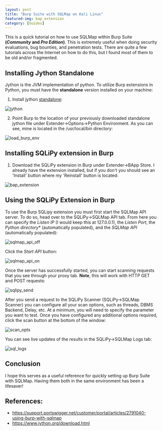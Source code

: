 ```yaml
---
layout: post
title: "Burp Suite with SQLMap on Kali Linux"
featured-img: bap_extension
category: [Guides]
---
```


This is a quick tutorial on how to use SQLMap within Burp Suite **(*Community* and *Pro Edition*)**. This is extremely useful when doing security evaluations, bug bounties, and penetration tests. There are quite a few tutorials across the Internet on how to do this, but I found most of them to be old and/or fragmented.

## Installing Jython Standalone

Jython is the JVM implementation of python. To utilize Burp extensions in Python, you must have the **standalone** version installed on your machine:

1. Install jython [standalone](http://search.maven.org/remotecontent?filepath=org/python/jython-standalone/2.7.1/jython-standalone-2.7.1.jar):

![jython](/assets/img/posts/jython.png)

2. Point Burp to the location of your previously downloaded standalone jython file under Extender->Options->Python Environment. As you can see, mine is located in the /usr/local/bin directory:

![load_burp_env](/assets/img/posts/load_burp_env.png)

## Installing SQLiPy extension in Burp

1. Download the SQLiPy extension in Burp under Extender->BApp Store. I already have the extension installed, but if you don't you should see an 'Install' button where my 'Reinstall' button is located:

![bap_extension](/assets/img/posts/bap_extension.png)


## Using the SQLiPy Extension in Burp

To use the Burp SQLipy extension you must first start the SQLMap API server. To do so, head over to the SQLiPy->SQLMap API tab. From here you can specify the *Listen IP* (I would keep this at 127.0.0.1), the *Listen Port*, the *Python directory** (automatically populated), and the *SQLMap API* (automatically populated):

![sqlmap_api_off](/assets/img/posts/sqlmap_api_off.png)

Click the *Start API* button:

![sqlmap_api_on](/assets/img/posts/sqlmap_api_on.png)

Once the server has successfully started, you can start scanning requests that you see through your proxy tab. **Note**, this will work with HTTP GET and POST requests:

![sqlipy_send](/assets/img/posts/sqlipy_send.png)

After you send a request to the SQLiPy Scanner (SQLiPy->SQLMap Scanner) you can configure all your scan options, such as threads, DBMS Backend, Delay, etc. At a minimum, you will need to specify the parameter you want to test. Once you have configured any additional options required, click the scan button at the bottom of the window:

![scan_opts](/assets/img/posts/scan_opts.png)

You can see live updates of the results in the SQLiPy->SQLMap Logs tab:

![sql_logs](/assets/img/posts/sql_logs.png)


## Conclusion

I hope this serves as a useful reference for quickly setting up Burp Suite with SQLMap. Having them both in the same environment has been a lifesaver! 


## References:
* https://support.portswigger.net/customer/portal/articles/2791040-using-burp-with-sqlmap
* https://www.jython.org/download.html


